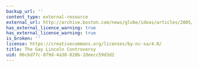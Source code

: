 ```yaml
---
backup_url: ''
content_type: external-resource
external_url: http://archive.boston.com/news/globe/ideas/articles/2005/01/16/the_gay_lincoln_controversy?pg=full
has_external_licence_warning: true
has_external_license_warning: true
is_broken: ''
license: https://creativecommons.org/licenses/by-nc-sa/4.0/
title: The Gay Lincoln Controversy
uid: 06cbd77c-8f9d-4a38-828b-2deecc59d3d2
---
```

